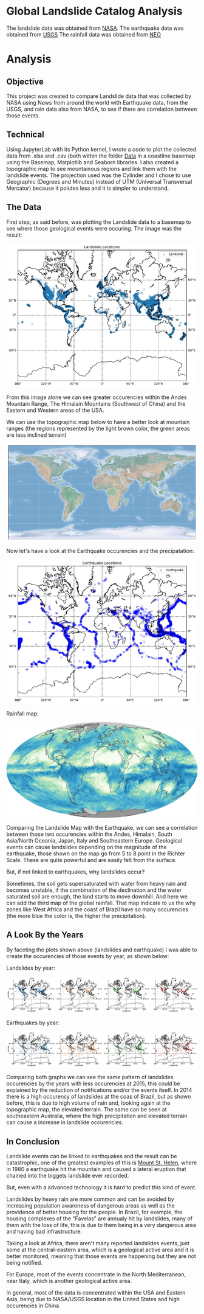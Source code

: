 # Global Landslide Catalog Analysis
The landslide data was obtained from [NASA](https://data.nasa.gov/Earth-Science/Global-Landslide-Catalog-Export/dd9e-wu2v).
The earthquake data was obtained from [USGS](https://earthquake.usgs.gov/earthquakes/search/)
The rainfall data was obtained from [NEO](https://earthobservatory.nasa.gov/global-maps/GPM_3IMERGM)

# Analysis
## Objective
This project was created to compare Landslide data that was collected by NASA using News from around the world with Earthquake data, from the USGS, and rain data also from NASA, to see if there are correlation between those events.

## Technical
Using JupyterLab with its Python kernel, I wrote a code to plot the collected data from .xlsx and .csv (both within the folder [Data](Data) in a coastline basemap using the Basemap, Matplotlib and Seaborn libraries.
I also created a topographic map to see mountainous regions and link them with the landslide events.
The projection used was the Cylinder and I chose to use Geographic (Degrees and Minutes) instead of UTM (Universal Transversal Mercator) because it polutes less and it is simpler to understand.

## The Data
First step, as said before, was plotting the Landslide data to a basemap to see where those geological events were occuring. The image was the result:

![Landslide Plots](Images/landslide_map.jpg 'Landslides')

From this image alone we can see greater occurencies within the Andes Mountain Range, The Himalain Mountains (Southwest of China) and the Eastern and Western areas of the USA.

We can use the topographic map below to have a better look at mountain ranges (the regions represented by the light brown color, the green areas are less inclined terrain)

![Topographic Map](Images/topographic_map.jpg 'Topographic Map')

Now let's have a look at the Earthquake occurencies and the precipatation:

![Earthquake Plots](Images/earthquake_map.jpg 'Earthquake')

Rainfall map:

![Rainfall](Data/rain_data.jpg 'Rainfall')

Comparing the Landslide Map with the Earthquake, we can see a correlation between those two occurencies within the Andes, Himalain, South Asia/North Oceania, Japan, Italy and Southeastern Europe. Geological events can cause landslides depending on the magnitude of the earthquake, those shown on the map go from 5 to 8 point in the Richter Scale. These are quite powerful and are easily felt from the surface.

But, if not linked to earthquakes, why landslides occur?

Sometimes, the soil gets supersaturated with water from heavy rain and becomes unstable, if the combination of the declination and the water saturated soil are enough, the land starts to move downhill. And here we can add the third map of the global rainfall.
That map indicate to us the why zones like West Africa and the coast of Brazil have so many occurencies (the more blue the color is, the higher the precipitation).

## A Look By the Years
By faceting the plots shown above (landslides and earthquake) I was able to create the occurencies of those events by year, as shown below:

Landslides by year:

![Landslides by year](Images/landslide_facet.jpg 'Landslides by year')

Earthquakes by year:

![Earthquakes by year](Images/earthquake_facet.jpg 'Earthquake by year')

Comparing both graphs we can see the same pattern of landslides occurencies by the years with less occurencies at 2015, this could be explained by the reduction of notifications and/or the events itself.
In 2014 there is a high occurency of landslides at the coas of Brazil, but as shown before, this is due to high volume of rain and, looking again at the topographic map, the elevated terrain.
The same can be seen at southeastern Australia, where the high precipitation and elevated terrain can cause a increase in landslide occurencies.

## In Conclusion
Landslide events can be linked to earthquakes and the result can be catastrophic, one of the greatest examples of this is [Mount St. Helen](https://youtu.be/UNlP9TGZOMI?t=78), where in 1980 a earthquake hit the mountain and caused a lateral eruption that chained into the biggets landslide ever recorded.

But, even with a advanced technology it is hard to predict this kind of event.

Landslides by heavy rain are more common and can be avoided by increasing population awareness of dangerous areas as well as the providence of better housing for the people. In Brazil, for example, the housing complexes of the "Favelas" are annualy hit by landslides, many of them with the loss of life, this is due to them being in a very dangerous area and having bad infrastructure.

Taking a look at Africa, there aren't many reported landslides events, just some at the central-eastern area, which is a geological active area and it is better monitored, meaning that those events are happening but they are not being notified.

For Europe, most of the events concentrate in the North Mediterranean, near Italy, which is another geological active area.

In general, most of the data is concentrated within the USA and Eastern Asia, being due to NASA/USGS location in the United States and high occurencies in China.